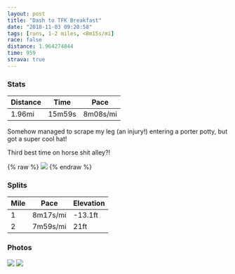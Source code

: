 ```yaml
---
layout: post
title: "Dash to TFK Breakfast"
date: "2018-11-03 09:20:58"
tags: [runs, 1-2 miles, <8m15s/mi]
race: false
distance: 1.964274844
time: 959
strava: true
---
```


### Stats

| Distance | Time | Pace |
|----------|------|------|
|1.96mi|15m59s|8m08s/mi|

Somehow managed to scrape my leg (an injury!) entering a porter potty, but got a super cool hat! 

Third best time on horse shit alley?!

{% raw %}
<img src='https://maps.googleapis.com/maps/api/staticmap?maptype=roadmap&path=enc:wkywFp_pbMpIiNmBdMmFdGw@hElK{[e@q@wBvDwPgMoAoCpAiJgReTwD`@eBdXoC`E_@rEyBr@&key=AIzaSyC1MId7bFpkLXNAaYhBSTb8jLyiSqzbDtM&size=800x800&markers=color:yellow|label:S|40.76748,-73.97897&markers=color:green|label:F|40.77543999999999,-73.97544999999998'>
{% endraw %}

### Splits

| Mile | Pace | Elevation |
|------|------|-----------|
|1|8m17s/mi|-13.1ft|
|2|7m59s/mi|21ft|

### Photos
<img src='https://dgtzuqphqg23d.cloudfront.net/IDcUjhqnqiFbxSuTphnJT1XwC3_r3SP9X0BkUlHKVQ8-577x768.jpg'>

<img src='https://dgtzuqphqg23d.cloudfront.net/kczoS9S_QEZ00OGC0n8JsfpfkYQiScili1K2mJDeQVI-576x768.jpg'>
